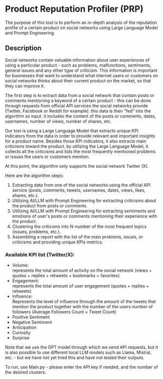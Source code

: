 # Product Reputation Profiler (PRP)
The purpose of this tool is to perform an in-depth analysis of the reputation profile of a certain product on social networks using Large Language Model and Prompt Engineering.

## Description
Social networks contain valuable information about user experiences of using a particular product - such as problems, malfunctions, sentiments, general issues and any other type of criticism. This information is important for businesses that want to understand what internet users or customers on social networks thinks about their current product on the market, so that they can improve it.

The first step is to extract data from a social network that contain posts or comments mentioning a keyword of a certain product - this can be done through requests from official API services the social networks provide (Twitter, Facebook or Reddit for example). this data is then "fed" into the algorithm as input. it includes the content of the posts or comments, dates, usernames, number of views, number of shares, etc.

Our tool is using a Large Language Model that extracts unique KPI indicators from the data in order to provide relevant and important insights for a product name. Besides those KPI indicators, it also extracts main criticisms toward the product. by utilizing the Large Language Model, it collects all the criticisms and lists the most frequently mentioned problems or issues the users or customers mention.


At this point, the algorithm only supports the social network Twitter (X).

Here are the algorithm steps:    
1. Extracting data from one of the social networks using the official API service (posts, comments, tweets, usernames, dates, views, likes, shares, etc.).
2. Utilizing AI/LLM with Prompt Engineering for extracting criticisms about the product from posts or comments.
3. Utilizing AI/LLM with Prompt Engineering for extracting sentiments and emotions of user's posts or comments mentioning their experience with the product.
4. Clustering the criticsms into N-number of the most frequent topics (issues, problems, etc.).
5. Assembling a report with the list of the main problems, issues, or criticisms and providing unique KPIs metrics.

### Available KPI list (Twitter/X):
- Volume:   
  represents the total amount of activity on the social network (views + quotes + replies + retweets + bookmarks + favorites)
- Engagement:   
  represents the total amount of user engagement (quotes + replies + retweets)
- Influence:   
  Represents the level of influence through the amount of the tweets that mention the product together with the number of the users number of followers (Average Followers Count × Tweet Count)   
- Positive Sentiment
- Negative Sentiment
- Anticipation
- Curiosity
- Surprise


Note that we use the GPT model through which we send API requests, but it is also possible to use different local LLM models such as Llama, Mistral, etc. - but we have not yet tried this and have not tested their outputs.   
   
To run, use Main.py - please enter the API key if needed, and the number of the desired clusters.    


